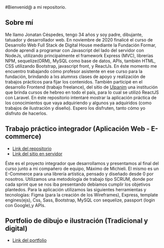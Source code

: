 #Bienvenid@ a mi repositorio.

## Sobre mí

 Me llamo Jonatan Céspedes, tengo 34 años y soy padre, dibujante, tatuador y desarrollador web. En noviembre de 2020 finalicé el curso de Desarrollo Web Full Stack de Digital House mediante la Fundación Formar, donde aprendí a programar con Javascript del lado del servidor con NodeJs, utilizando principalmente el framework Express (MVC), librerías NPM, sequelize(ORM), MySQL como base de datos, APIs, también HTML, CSS utilizando Bootstrap, javascript front, y ReactJs. En éste momento me encuentro trabajando cómo profesor asistente en ese curso para la fundación, brindando a lxs alumnxs clases de apoyo y realización de trabajos prácticos para fijar los contenidos. También participé en el desarrollo Frontend (trabajo freelance), del sitio de [Ulpanim](https://ulpanim.org) una institución que brinda cursos de hebreo en todo el país, para lo cual se utilizó ReactJS con Laravel. En éste repositorio intentaré mostrar la aplicación práctica de los conocimientos que vaya adquiriendo y algunos ya adquiridos (como trabajos de ilustración y diseño). Espero los disfruten, tanto cómo yo disfruto de hacerlos.

## Trabajo práctico integrador (Aplicación Web - E-commerce)

- [Link del repositorio](https://github.com/MaxiDeMichieli/grupo_1_artisticaDali)
- [Link del sitio en servidor](https://artistica-dali.herokuapp.com/)

Éste es el proyecto integrador que desarrollamos y presentamos al final del curso junto a mi compañero de equipo, Máximo de Michieli. El mismo es un E-Commerce para una librería artística, pensado y diseñado desde 0 por nosotros. Utilizamos una metodología de trabajo tipo SCRUM, donde por cada sprint que se nos iba presentando debíamos cumplir los objetivos plantedos. Para la aplicación utilizamos las siguientes herramientas y tecnologías: Figma (para la creación de los Wireframes), Express, template engines(ejs), Css, Sass, Bootstrap, MySQL con sequelize, passport (login con Google),y APIs.  
## Portfolio de dibujo e ilustración (Tradicional y digital)

- [Link del portfolio](https://github.com/JonatanCespedes/JonatanCespedes/tree/master/portfolio_ilustracion)
